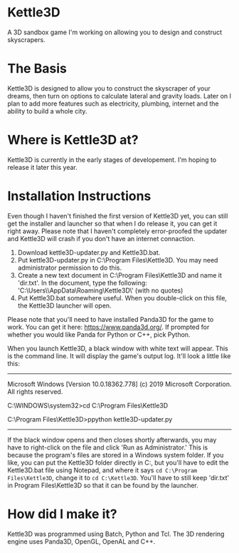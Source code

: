 # Kettle3D
A 3D sandbox game I'm working on allowing you to design and construct skyscrapers.

# The Basis
Kettle3D is designed to allow you to construct the skyscraper of your dreams, then turn on options to calculate lateral and gravity loads. Later on I plan to add more features such as electricity, plumbing, internet and the ability to build a whole city.

# Where is Kettle3D at?
Kettle3D is currently in the early stages of developement. I'm hoping to release it later this year.

# Installation Instructions
Even though I haven't finished the first version of Kettle3D yet, you can still get the installer and launcher so that when I do release it, you can get it right away. Please note that I haven't completely error-proofed the updater and Kettle3D will crash if you don't have an internet connaction.

1) Download kettle3D-updater.py and Kettle3D.bat.
2) Put kettle3D-updater.py in C:\Program Files\Kettle3D. You may need administrator permission to do this.
3) Create a new text document in C:\Program Files\Kettle3D and name it 'dir.txt'. In the document, type the following:
'C:\\Users\\<Your Windows Username>\\AppData\\Roaming\\Kettle3D\\' (with no quotes)
4) Put Kettle3D.bat somewhere useful. When you double-click on this file, the Kettle3D launcher will open.
  
Please note that you'll need to have installed Panda3D for the game to work. You can get it here: https://www.panda3d.org/. If prompted for whether you would like Panda for Python or C++, pick Python.
  
When you launch Kettle3D, a black window with white text will appear. This is the command line. It will display the game's output log. It'll look a little like this:

----------------------------------------------------------

Microsoft Windows [Version 10.0.18362.778]
(c) 2019 Microsoft Corporation. All rights reserved.

C:\WINDOWS\system32>cd C:\Program Files\Kettle3D

C:\Program Files\Kettle3D>ppython kettle3D-updater.py

----------------------------------------------------------

If the black window opens and then closes shortly afterwards, you may have to right-click on the file and click 'Run as Administrator.' This is because the program's files are stored in a Windows system folder. If you like, you can put the Kettle3D folder directly in C:, but you'll have to edit the Kettle3D.bat file using Notepad, and where it says `cd C:\Program Files\Kettle3D`, change it to `cd C:\Kettle3D`. You'll have to still keep 'dir.txt' in Program Files\Kettle3D so that it can be found by the launcher.

# How did I make it?
Kettle3D was programmed using Batch, Python and Tcl. The 3D rendering engine uses Panda3D, OpenGL, OpenAL and C++.
